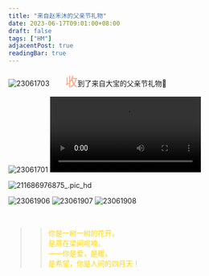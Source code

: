 ```yaml
---
title: "来自赵禾沐的父亲节礼物"
date: 2023-06-17T09:01:00+08:00
draft: false
tags: ["HM"]
adjacentPost: true
readingBar: true
---
```

![23061703](https://cdn.jsdelivr.net/gh/tosspi/mumu@main/uPic/23061703.PNG)
&emsp;&emsp;<font size=5 color=#ffa07a>收</font>到了来自大宝的父亲节礼物🎁
<br>

![23061701](https://cdn.jsdelivr.net/gh/tosspi/mumu@main/uPic/23061701.JPEG)
<video src="https://cdn.jsdelivr.net/gh/tosspi/mumu@main/uPic/113_1686978246.mp4" controls></video>
<br>

![211686976875_.pic_hd](https://cdn.jsdelivr.net/gh/tosspi/mumu@main/uPic/211686976875_.pic_hd.jpg)

![23061906](https://cdn.jsdelivr.net/gh/tosspi/mumu@main/uPic/23061906.png)
![23061907](https://cdn.jsdelivr.net/gh/tosspi/mumu@main/uPic/23061907.png)
![23061908](https://cdn.jsdelivr.net/gh/tosspi/mumu@main/uPic/23061908.png)


<br>

> > <font color=#ffd700>你是一树一树的花开，<br>
> > 是燕在梁间呢喃，<br>
> > ——你是爱，是暖，<br>
> > 是希望，你是人间的四月天！</font><br>